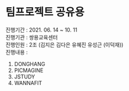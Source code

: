 

# 팀프로젝트 공유용 
진행기간 : 2021. 06. 14 ~ 10. 11 <br>
진행기관 : 쌍용교육센터<br>
진행인원 : 2조 (김지은 김다은 유혜진 유성근 (이덕재)) <br>
진행내용 :<br>
1) DONGHANG<br>
2) PICMAGINE<br>
3) JSTUDY<br>
4) WANNAFIT<br>
